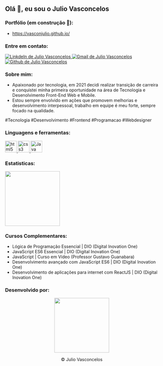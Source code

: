 ## Olá 👋, eu sou o Julio Vasconcelos

### Portfólio (em construção 🚧):
<div>
    <ul>
        <li>
            <a target="_balck" href="https://vasconjulio.com/">https://vasconjulio.github.io/</a>
        </li>
</div>

### Entre em contato:

<div>
    <a target="_blank" href="https://www.linkedin.com/in/julio-vasconcelos/" rel="nofollow">
        <img alt="LinkdeIn de Julio Vasconcelos"
            src="https://img.shields.io/badge/LinkedIn-0077B5?style=for-the-badge&logo=linkedin&logoColor=white">
    </a>
    <a target="_blank" href="mailto:julioc43@gmail.com?Subject=Título%20da%20mensagem">
        <img alt="Gmail de Julio Vasconcelos"
            src="https://img.shields.io/badge/Gmail-D14836?style=for-the-badge&logo=gmail&logoColor=white">
    </a>
    <a target="_blank" href="https://github.com/vasconjulio" rel="nofollow">
        <img alt="Github de Julio Vasconcelos"
            src="https://img.shields.io/badge/GitHub-100000?style=for-the-badge&logo=github&logoColor=white">
    </a>
</div>

### Sobre mim:
<div>
    <ul>
        <li>Apaixonado por tecnologia, em 2021 decidi realizar transição de carreira e conquistei minha primeira
            oportunidade na
            área de Tecnologia e Desenolvimento Front-End Web e Mobile.</li>
        <li>Estou sempre envolvido em ações que promovem melhorias e desenvolvimento interpessoal, trabalho em equipe é
            meu forte,
            sempre focado na qualidade.</li>
    </ul>
            #Tecnologia #Desenvolvimento #Frontend #Programacao #Webdesigner
</div>

### Linguagens e ferramentas:
<div>
    <a target="_blank" href="https://www.w3schools.com/tags/default.asp" rel="nofollow">
        <img alt="html5" width="38px" src="https://cdn.jsdelivr.net/gh/devicons/devicon/icons/html5/html5-plain.svg" />
    </a>
    <a target="_blank" href="https://www.w3schools.com/cssref/default.asp" rel="nofollow">
        <img alt="css3" width="38px" src="https://cdn.jsdelivr.net/gh/devicons/devicon/icons/css3/css3-plain.svg" />
    </a>
    <a target="_blank" href="https://www.w3schools.com/jsref/default.asp" rel="nofollow">
        <img alt="Java script" width="38px"
            src="https://cdn.jsdelivr.net/gh/devicons/devicon/icons/javascript/javascript-plain.svg" />
    </a>    
</div>

### Estatisticas:
<div>
    <a href="https://github.com/vasconjulio">
        <img height="180em"
            src="https://github-readme-stats.vercel.app/api/top-langs/?username=vasconjulio&layout=compact&langs_count=7&theme=great-gatsby" /></a>
</div>

### Cursos Complementares:
<div>
    <ul>
        <li>Lógica de Programação Essencial | DIO (Digital Inovation One)</li>
        <li>JavaScript ES6 Essencial | DIO (Digital Inovation One)</li>
        <li>JavaScript | Curso em Vídeo (Professor Gustavo Guanabara)</li>
        <li>Desenvolvimento avançado com JavaScript ES6 | DIO (Digital Inovation One)</li>
        <li>Desenvolvimento de aplicações para internet com ReactJS | DIO (Digital Inovation One)</li>
    </ul>
</div>

### Desenvolvido por:
<div align="center">
    <a href="https://github.com/vasconjulio">
        <img height="180em" src="https://ik.imagekit.io/p7aqqjfkrdg/82271381_1__6mi8cBP0w.png?updatedAt=1629316021874">
    </a>
    <p>&copy Julio Vasconcelos</p>
</div>
